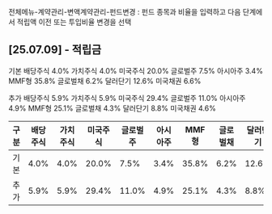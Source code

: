 전체메뉴-계약관리-변액계약관리-펀드변경 : 펀드 종목과 비율을 입력하고 다음 단계에서 적립액 이전 또는 투입비율 변경을 선택

## [25.07.09] - 적립금

기본
배당주식 4.0%
가치주식 4.0%
미국주식 20.0%
글로벌주 7.5%
아시아주 3.4%
MMF형   35.8%
글로벌채 6.2%
달러단기 12.6%
미국채권 6.6%

추가
배당주식 5.9%
가치주식 5.9%
미국주식 29.4%
글로벌주 11.0%
아시아주 4.9%
MMF형   25.1%
글로벌채 4.3%
달러단기 8.8%
미국채권 4.6%


| 구분 | 배당주식 | 가치주식 | 미국주식 | 글로벌주 | 아시아주 | MMF형 | 글로벌채 | 달러단기 | 미국채권 |
|---|---|---|---|---|---|---|---|---|---|
| 기본 | 4.0% | 4.0% | 20.0% | 7.5% | 3.4% | 35.8% | 6.2% | 12.6% | 6.6% |
| 추가 | 5.9% | 5.9% | 29.4% | 11.0% | 4.9% | 25.1% | 4.3% | 8.8% | 4.6% |
